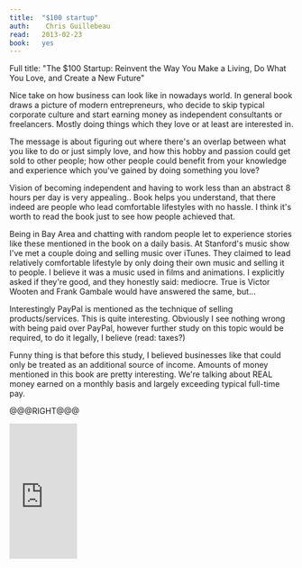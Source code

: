 ```yaml
---
title:	"$100 startup"
auth:	 Chris Guillebeau
read:	2013-02-23
book:	yes
---
```





Full title: "The $100 Startup: Reinvent the Way You Make a Living, Do What
You Love, and Create a New Future"

Nice take on how business can look like in nowadays world. In general book
draws a picture of modern entrepreneurs, who decide to skip typical
corporate culture and start earning money as independent consultants or
freelancers. Mostly doing things which they love or at least are interested
in.

The message is about figuring out where there's an overlap between what you
like to do or just simply love, and how this hobby and passion could get
sold to other people; how other people could benefit from your knowledge and
experience which you've gained by doing something you love?

Vision of becoming independent and having to work less than an abstract 8
hours per day is very appealing.. Book helps you understand, that there
indeed are people who lead comfortable lifestyles with no hassle. I think
it's worth to read the book just to see how people achieved that.

Being in Bay Area and chatting with random people let to experience stories
like these mentioned in the book on a daily basis. At Stanford's music show
I've met a couple doing and selling music over iTunes. They claimed to lead
relatively comfortable lifestyle by only doing their own music and selling
it to people. I believe it was a music used in films and animations. I
explicitly asked if they're good, and they honestly said: mediocre. True is
Victor Wooten and Frank Gambale would have answered the same, but...

Interestingly PayPal is mentioned as the technique of selling
products/services. This is quite interesting. Obviously I see nothing wrong
with being paid over PayPal, however further study on this topic would be
required, to do it legally, I believe (read: taxes?)

Funny thing is that before this study, I believed businesses like that could
only be treated as an additional source of income. Amounts of money
mentioned in this book are pretty interesting. We're talking about REAL
money earned on a monthly basis and largely exceeding typical full-time pay.

@@@RIGHT@@@

<iframe src="http://rcm.amazon.com/e/cm?lt1=_blank&bc1=FFFFFF&IS2=1&npa=1&bg1=FFFFFF&fc1=000000&lc1=FF0000&t=wojcadamkoszh-20&o=1&p=8&l=as4&m=amazon&f=ifr&ref=ss_til&asins=0307951529" style="width:120px;height:240px;" scrolling="no" marginwidth="0" marginheight="0" frameborder="0"></iframe>
